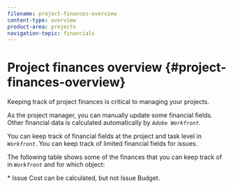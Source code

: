 ```yaml
---
filename: project-finances-overview
content-type: overview
product-area: projects
navigation-topic: financials
---
```




# Project finances overview {#project-finances-overview}

Keeping track of project finances is critical to managing your projects.


As the project manager, you can manually update some financial fields. Other financial data is calculated automatically by *`Adobe Workfront`*.


You can keep track of financial fields at the project and task level in *`Workfront`*. You can keep track of limited financial fields for issues.


The following table shows some of the finances that you can keep track of in *`Workfront`* and for which object:

&#42; Issue Cost can be calculated, but not Issue Budget.


&nbsp;
